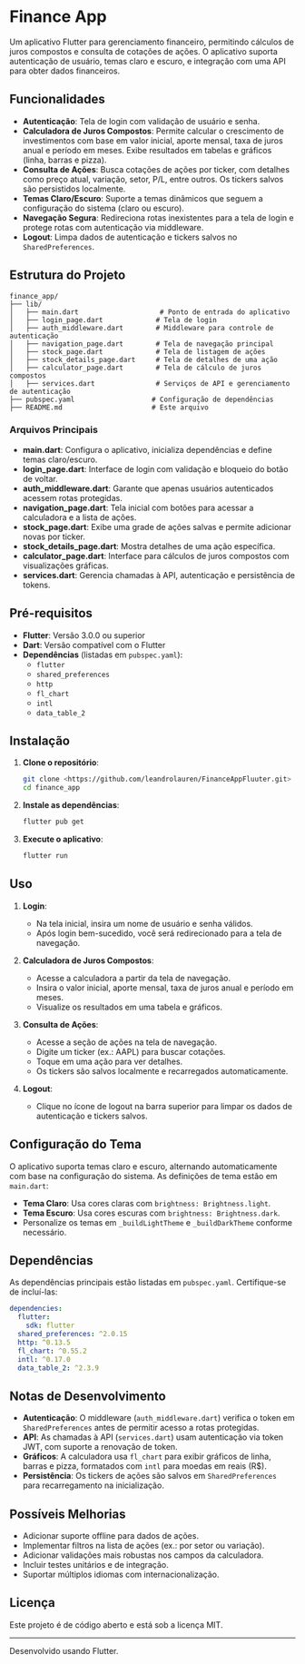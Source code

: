 # Finance App

Um aplicativo Flutter para gerenciamento financeiro, permitindo cálculos de juros compostos e consulta de cotações de ações. O aplicativo suporta autenticação de usuário, temas claro e escuro, e integração com uma API para obter dados financeiros.

## Funcionalidades

- **Autenticação**: Tela de login com validação de usuário e senha.
- **Calculadora de Juros Compostos**: Permite calcular o crescimento de investimentos com base em valor inicial, aporte mensal, taxa de juros anual e período em meses. Exibe resultados em tabelas e gráficos (linha, barras e pizza).
- **Consulta de Ações**: Busca cotações de ações por ticker, com detalhes como preço atual, variação, setor, P/L, entre outros. Os tickers salvos são persistidos localmente.
- **Temas Claro/Escuro**: Suporte a temas dinâmicos que seguem a configuração do sistema (claro ou escuro).
- **Navegação Segura**: Redireciona rotas inexistentes para a tela de login e protege rotas com autenticação via middleware.
- **Logout**: Limpa dados de autenticação e tickers salvos no `SharedPreferences`.

## Estrutura do Projeto

```
finance_app/
├── lib/
│   ├── main.dart                    # Ponto de entrada do aplicativo
│   ├── login_page.dart             # Tela de login
│   ├── auth_middleware.dart        # Middleware para controle de autenticação
│   ├── navigation_page.dart        # Tela de navegação principal
│   ├── stock_page.dart             # Tela de listagem de ações
│   ├── stock_details_page.dart     # Tela de detalhes de uma ação
│   ├── calculator_page.dart        # Tela de cálculo de juros compostos
│   ├── services.dart               # Serviços de API e gerenciamento de autenticação
├── pubspec.yaml                   # Configuração de dependências
├── README.md                      # Este arquivo
```

### Arquivos Principais

- **main.dart**: Configura o aplicativo, inicializa dependências e define temas claro/escuro.
- **login_page.dart**: Interface de login com validação e bloqueio do botão de voltar.
- **auth_middleware.dart**: Garante que apenas usuários autenticados acessem rotas protegidas.
- **navigation_page.dart**: Tela inicial com botões para acessar a calculadora e a lista de ações.
- **stock_page.dart**: Exibe uma grade de ações salvas e permite adicionar novas por ticker.
- **stock_details_page.dart**: Mostra detalhes de uma ação específica.
- **calculator_page.dart**: Interface para cálculos de juros compostos com visualizações gráficas.
- **services.dart**: Gerencia chamadas à API, autenticação e persistência de tokens.

## Pré-requisitos

- **Flutter**: Versão 3.0.0 ou superior
- **Dart**: Versão compatível com o Flutter
- **Dependências** (listadas em `pubspec.yaml`):
  - `flutter`
  - `shared_preferences`
  - `http`
  - `fl_chart`
  - `intl`
  - `data_table_2`

## Instalação

1. **Clone o repositório**:

   ```bash
   git clone <https://github.com/leandrolauren/FinanceAppFluuter.git>
   cd finance_app
   ```

2. **Instale as dependências**:

   ```bash
   flutter pub get
   ```

3. **Execute o aplicativo**:
   ```bash
   flutter run
   ```

## Uso

1. **Login**:

   - Na tela inicial, insira um nome de usuário e senha válidos.
   - Após login bem-sucedido, você será redirecionado para a tela de navegação.

2. **Calculadora de Juros Compostos**:

   - Acesse a calculadora a partir da tela de navegação.
   - Insira o valor inicial, aporte mensal, taxa de juros anual e período em meses.
   - Visualize os resultados em uma tabela e gráficos.

3. **Consulta de Ações**:

   - Acesse a seção de ações na tela de navegação.
   - Digite um ticker (ex.: AAPL) para buscar cotações.
   - Toque em uma ação para ver detalhes.
   - Os tickers são salvos localmente e recarregados automaticamente.

4. **Logout**:
   - Clique no ícone de logout na barra superior para limpar os dados de autenticação e tickers salvos.

## Configuração do Tema

O aplicativo suporta temas claro e escuro, alternando automaticamente com base na configuração do sistema. As definições de tema estão em `main.dart`:

- **Tema Claro**: Usa cores claras com `brightness: Brightness.light`.
- **Tema Escuro**: Usa cores escuras com `brightness: Brightness.dark`.
- Personalize os temas em `_buildLightTheme` e `_buildDarkTheme` conforme necessário.

## Dependências

As dependências principais estão listadas em `pubspec.yaml`. Certifique-se de incluí-las:

```yaml
dependencies:
  flutter:
    sdk: flutter
  shared_preferences: ^2.0.15
  http: ^0.13.5
  fl_chart: ^0.55.2
  intl: ^0.17.0
  data_table_2: ^2.3.9
```

## Notas de Desenvolvimento

- **Autenticação**: O middleware (`auth_middleware.dart`) verifica o token em `SharedPreferences` antes de permitir acesso a rotas protegidas.
- **API**: As chamadas à API (`services.dart`) usam autenticação via token JWT, com suporte a renovação de token.
- **Gráficos**: A calculadora usa `fl_chart` para exibir gráficos de linha, barras e pizza, formatados com `intl` para moedas em reais (R$).
- **Persistência**: Os tickers de ações são salvos em `SharedPreferences` para recarregamento na inicialização.

## Possíveis Melhorias

- Adicionar suporte offline para dados de ações.
- Implementar filtros na lista de ações (ex.: por setor ou variação).
- Adicionar validações mais robustas nos campos da calculadora.
- Incluir testes unitários e de integração.
- Suportar múltiplos idiomas com internacionalização.

## Licença

Este projeto é de código aberto e está sob a licença MIT.

---

Desenvolvido usando Flutter.

